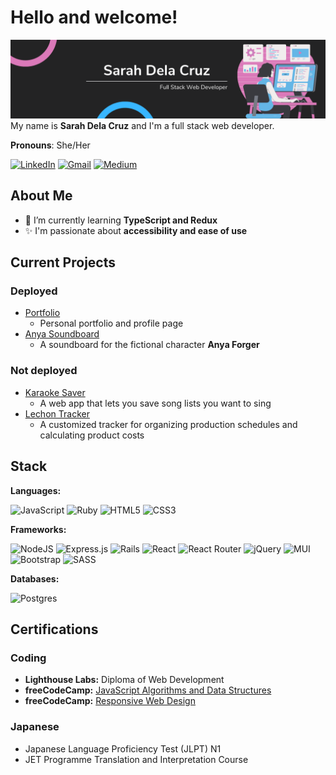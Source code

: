 # Hello and welcome!
![A woman at a computer, Sarah Dela Cruz: Full Stack Web Developer](data/profile-banner.png "Header Image")
My name is **Sarah Dela Cruz** and I'm a full stack web developer.

**Pronouns**: She/Her

[![LinkedIn](https://img.shields.io/badge/linkedin-%230077B5.svg?style=for-the-badge&logo=linkedin&logoColor=white)](https://www.linkedin.com/in/sarah-delacruz/)
[![Gmail](https://img.shields.io/badge/Gmail-D14836?style=for-the-badge&logo=gmail&logoColor=white)](mailto:sarah.delacruz@gmail.com)
[![Medium](https://img.shields.io/badge/Medium-12100E?style=for-the-badge&logo=medium&logoColor=white)](https://medium.com/@sarah.delacruz)

## About Me
- 🌱 I’m currently learning **TypeScript and Redux**
- ✨ I'm passionate about **accessibility and ease of use**

## Current Projects

### Deployed
- [Portfolio](https://sarahdeecee.github.io)
  - Personal portfolio and profile page
- [Anya Soundboard](https://anya-soundboard.onrender.com)
  - A soundboard for the fictional character **Anya Forger**

### Not deployed
- [Karaoke Saver](https://github.com/MSoup/karaoke-helper)
  - A web app that lets you save song lists you want to sing
- [Lechon Tracker](https://github.com/sarahdeecee/lechon-tracker-ruby)
  - A customized tracker for organizing production schedules and calculating product costs

## Stack
**Languages:**

![JavaScript](https://img.shields.io/badge/javascript-%23323330.svg?style=for-the-badge&logo=javascript&logoColor=%23F7DF1E)
![Ruby](https://img.shields.io/badge/ruby-%23CC342D.svg?style=for-the-badge&logo=ruby&logoColor=white)
![HTML5](https://img.shields.io/badge/html5-%23E34F26.svg?style=for-the-badge&logo=html5&logoColor=white)
![CSS3](https://img.shields.io/badge/css3-%231572B6.svg?style=for-the-badge&logo=css3&logoColor=white)

**Frameworks:**

![NodeJS](https://img.shields.io/badge/node.js-6DA55F?style=for-the-badge&logo=node.js&logoColor=white)
![Express.js](https://img.shields.io/badge/express.js-%23404d59.svg?style=for-the-badge&logo=express&logoColor=%2361DAFB)
![Rails](https://img.shields.io/badge/rails-%23CC0000.svg?style=for-the-badge&logo=ruby-on-rails&logoColor=white)
![React](https://img.shields.io/badge/react-%2320232a.svg?style=for-the-badge&logo=react&logoColor=%2361DAFB)
![React Router](https://img.shields.io/badge/React_Router-CA4245?style=for-the-badge&logo=react-router&logoColor=white)
![jQuery](https://img.shields.io/badge/jquery-%230769AD.svg?style=for-the-badge&logo=jquery&logoColor=white)
![MUI](https://img.shields.io/badge/MUI-%230081CB.svg?style=for-the-badge&logo=mui&logoColor=white)
![Bootstrap](https://img.shields.io/badge/bootstrap-%23563D7C.svg?style=for-the-badge&logo=bootstrap&logoColor=white)
![SASS](https://img.shields.io/badge/SASS-hotpink.svg?style=for-the-badge&logo=SASS&logoColor=white)

**Databases:**

![Postgres](https://img.shields.io/badge/postgres-%23316192.svg?style=for-the-badge&logo=postgresql&logoColor=white)

## Certifications

### Coding
- **Lighthouse Labs:** Diploma of Web Development
- **freeCodeCamp:** [JavaScript Algorithms and Data Structures](https://www.freecodecamp.org/certification/sdc/javascript-algorithms-and-data-structures)
- **freeCodeCamp:** [Responsive Web Design](https://www.freecodecamp.org/certification/sdc/responsive-web-design)

### Japanese
- Japanese Language Proficiency Test (JLPT) N1
- JET Programme Translation and Interpretation Course
